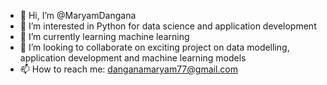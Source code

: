 - 👋 Hi, I’m @MaryamDangana
- 👀 I’m interested in Python for data science and application development
- 🌱 I’m currently learning machine learning 
- 💞️ I’m looking to collaborate on exciting project on data modelling, application development and machine learning models
- 📫 How to reach me: danganamaryam77@gmail.com

<!---
MaryamDangana/MaryamDangana is a ✨ special ✨ repository because its `README.md` (this file) appears on your GitHub profile.
You can click the Preview link to take a look at your changes.
--->
